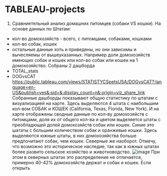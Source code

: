 # TABLEAU-projects
1. Сравниетельный анализ домашних питомцев (собаки VS кошки). На основе данных по Штатам:
- кол-во домохозяйств - всего, с питомцами, собаками, кошками
- кол-во собак, кошек
- остальные данные хоть и приведены, но они зависимы и вычесляемы от вышеуказанных. Например доли домохозяйств имеющих собак и кошек или кол-во собак или кошек на 1 домохозяйство.
Собраны 2 дашборда
- TOTAL_stats
- DOGvsCAT
https://public.tableau.com/views/STATISTYCSpetsUSA/DOGvsCAT?:language=en-US&publish=yes&:sid=&:display_count=n&:origin=viz_share_link
Собранные дашборды показывают общую статистику по штатам с визуализацией на карте. Здесь выделяются 4 штата с наибольшим кол-вом СОБАК и КОШЕК (California, Texas, Florida, New York). И на карте отображены сводные данные по кол-ву домохозяйств с питомцами, доля их от общего кол-ва и цветом выделяется штаты с преобладющей долей домохозяйств собак или кошек. Синие это шататы с большим количеством собак и оранжевые кошки.
Здесь выделяются южные штаты, в них домохозяйства больше предпочитают собак, чем кошек. Северные же наоборот. Отмечу, что возможно это историческое наследие, так как в южных штатах более развито сельское хозяйство и животноводство.
![image](https://github.com/KonstantinBatrakov/TABLEAU-projects/assets/118470335/faf0faea-c81d-4de7-849b-1d9073e85a81)
При этом в северных штатах это распределение не отличается, примерно 40-42% домохозяйств держат и собак и кошек.
Если открыть
